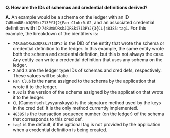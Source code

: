 **Q. How are the IDs of schemas and credential definitions derived?**

**A.** An example would be a schema on the ledger with an ID `74RUmWDRsbJQRSki713PYJ{2{Fan Club:0.02`, and an associated credential definition with ID `74RUmWDRsbJQRSki713PYJ{3{CL{48385:tag1`. For this example, the breakdown of the identifiers is:
- `74RUmWDRsbJQRSki713PYJ` is the DID of the entity that wrote the schema or credential definition to the ledger. In this example, the same entity wrote both the schema and credental defintion, but this is not always the case. Any entity can write a credential definition that uses any schema on the ledger.
- `2` and `3` are the ledger type IDs of schemas and cred defs, respectively. These values will be static.
- `Fan Club` is the name assigned to the schema by the application that wrote it to the ledger.
- `0.02` is the version of the schema assigned by the application that wrote it to the ledger.
- `CL` (Camenisch‑Lysyanskaya) is the signature method used by the keys in the cred def. It is the only method currently implemented.
- `48385` is the transaction sequence number (on the ledger) of the schema that corresponds to this cred def.
- `tag1` is the default, if the optional tag is not provided by the application when a credential definition is being created.
